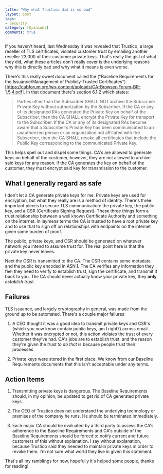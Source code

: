 ```yaml
---
title: "Why what Trustico did is so bad"
layout: post
tags:
- Security
category: [Opinions]
comments: true
---
```


If you haven't heard, last Wednesday it was revealed that Trustico, a large reseller of TLS certificates, violated customer trust by emailing another reseller 23,000 of their customer private keys. That's really the gist of what they did, what these articles don't really cover is the underlying reasons why this is directly bad and why what it means is even worse.

<!--more-->

There's this really sweet document called the ("Baseline Requirements for the Issuance/Management of Publicly-Trusted Certificates")[https://cabforum.org/wp-content/uploads/CA-Browser-Forum-BR-1.5.4.pdf]. In that document there's section 6.1.2 which states:

> Parties	other	than	the	Subscriber	SHALL	NOT	archive	the	Subscriber	Private	Key	without	authorization	by	the
Subscriber.
> If	the	CA	or	any	of	its	designated	RAs	generated	the	Private	Key	on	behalf	of	the	Subscriber,	then	the	CA
SHALL	encrypt	the	Private	Key	for	transport	to	the	Subscriber.
> If	the	CA	or	any	of	its	designated	RAs	become	aware	that	a	Subscriber’s	Private	Key	has	been	communicated
to	an	unauthorized	person	or	an	organization	not	affiliated	with	the	Subscriber,	then	the	CA	SHALL	revoke	all
certificates	that	include	the	Public	Key	corresponding	to	the	communicated	Private	Key.

This helps spell out and dispel some things. CA's are allowed to generate keys on behalf of the customer, however, they are not allowed to archive said keys for any reason. If the CA generates the key on behalf of the customer, they must encrypt said key for transmission to the customer.

## What I generally regard as safe

I don't let a CA generate private keys for me. Private keys are used for encryption, but what they really are is a method of identity. There's three important pieces to secure TLS communication: the private key, the public key, and a CSR (Certificate Signing Request). These three things form a trust relationship between a well known Certificate Authority and something on the internet. In laymens terms the CA is trusted to have a root private key and to use that to sign off on relationships with endpoints on the internet given some burden of proof.

The public, private keys, and CSR should be generated on whatever network you intend to assume trust for. The real point here is that the private key never leaves.

Next the CSR is transmitted to the CA. The CSR contains some metadata and the public key encoded in ASN.1. The CA verifies any information they feel they need to verify to establish trust, sign the certificate, and transmit it back to you. The CA should never actually know your private key, they **only** *establish trust*.

## Failures

TLS issuance, and largely cryptography in general, was made from the ground up to be automated. There's a couple major failures:

1. A CEO thought it was a good idea to transmit private keys and CSR's (which you now know contain public keys, am I right?) across email. Whether it was encrypted or not, this action violates the trust of every customer they've had. CA's jobs are to establish trust, and the reason they're given the *trust to do that* is because people trust their processes.

2. Private keys were stored in the first place. We know from our Baseline Requirements documents that this isn't acceptable under any terms.

## Action Items

1. Transmitting private keys is dangerous. The Baseline Requirements should, in my opinion, be updated to get rid of CA generated private keys.

2. The CEO of Trustico does not understand the underlying technology or premises of the company he runs. He should be terminated immediately.

3. Each major CA should be evaluated by a third party to assess the CA's adherence to the Baseline Requirements and CA's outside of the Baseline Requirements should be forced to notify current and future customers of this without explanation. I say without explanation, because Trustico said they needed to maintain private keys in order to revoke them. I'm not sure what world they live in given this statement.

That's all my ramblings for now, hopefully it's helped some people, thanks for reading!
